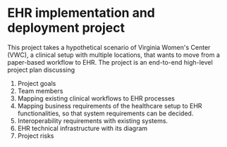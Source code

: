 # EHR implementation and deployment project
This project takes a hypothetical scenario of Virginia Women's Center (VWC), a clinical setup with multiple locations, that wants to move from a paper-based workflow to EHR. 
The project is an end-to-end high-level project plan discussing 
1. Project goals
2. Team members
3. Mapping existing clinical workflows to EHR processes
4. Mapping business requirements of the healthcare setup to EHR functionalities, so that system requirements can be decided.
5. Interoperability requirements with existing systems.
6. EHR technical infrastructure with its diagram
7. Project risks
